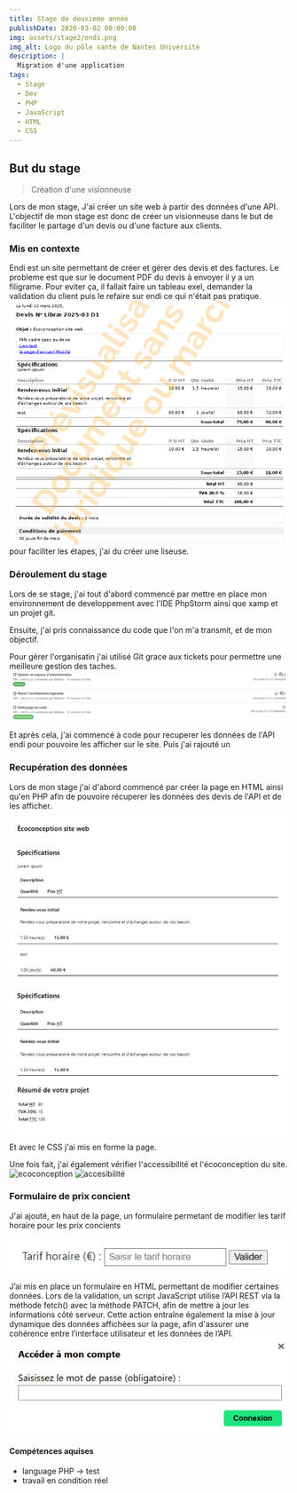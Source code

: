 ```yaml
---
title: Stage de deuxieme année
publishDate: 2020-03-02 00:00:00
img: assets/stage2/endi.png
img_alt: Logo du pôle sante de Nantes Université
description: |
  Migration d'une application
tags:
  - Stage
  - Dev
  - PHP
  - JavaScript 
  - HTML
  - CSS
---
```


## But du stage

> Création d'une visionneuse 

Lors de mon stage, J'ai créer un site web à partir des données d'une API. L'objectif de mon stage est donc de créer un visionneuse dans le but de faciliter le partage d'un devis ou d'une facture aux clients. 

### Mis en contexte

Endi est un site permettant de créer et gérer des devis et des factures. Le probleme est que sur le document PDF du devis à envoyer il y a un filigrame.
Pour eviter ça, il fallait faire un tableau exel, demander la validation du client puis le refaire sur endi ce qui n'était pas pratique.
![page PDF d'un devis](/public/assets/stage2/exempleDevis.PNG)
pour faciliter les étapes, j'ai du créer une liseuse.

### Déroulement du stage

Lors de se stage, j'ai tout d'abord commencé par mettre en place mon environnement de developpement avec l'IDE PhpStorm ainsi que xamp et un projet git.

Ensuite, j'ai pris connaissance du code que l'on m'a transmit, et de mon objectif.

Pour gérer l'organisatin j'ai utilisé Git grace aux tickets pour permettre une meilleure gestion des taches.
![exemple de tickets Git](/public/assets/stage2/tickets_Git.png)

Et après cela, j'ai commencé à code pour recuperer les données de l'API endi pour pouvoire les afficher sur le site. Puis j'ai rajouté un 

### Recupération des données

Lors de mon stage j'ai d'abord commencé par créer la page en HTML ainsi qu'en PHP afin de pouvoire récuperer les données des devis de l'API et de les afficher.

![page d'accueil d'un devis'](/public/assets/stage2/page1.PNG)

Et avec le CSS j'ai mis en forme la page.

Une fois fait, j'ai également vérifier l'accessibilité et l'écoconception du site.
![ecoconception](/public/assets/)
![accesibilité](/public/assets/)

### Formulaire de prix concient

J'ai ajouté, en haut de la page, un formulaire permetant de modifier les tarif horaire pour les prix concients

![code de PHPMailer](/public/assets/stage2/form_tarifHoraire.PNG)

J’ai mis en place un formulaire en HTML permettant de modifier certaines données.
Lors de la validation, un script JavaScript utilise l’API REST via la méthode fetch() avec la méthode PATCH, afin de mettre à jour les informations côté serveur.
Cette action entraîne également la mise à jour dynamique des données affichées sur la page, afin d'assurer une cohérence entre l’interface utilisateur et les données de l’API.
![code de fichier .ics](/public/assets/stage2/popUp_connexion.PNG)



#### Compétences aquises

- language PHP -> test
- travail en condition réel